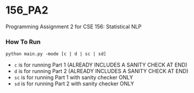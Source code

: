 # 156_PA2
Programming Assignment 2 for CSE 156: Statistical NLP

### How To Run

`python main.py -mode [c | d | sc | sd]`
- `c` is for running Part 1 (ALREADY INCLUDES A SANITY CHECK AT END)
- `d` is for running Part 2 (ALREADY INCLUDES A SANITY CHECK AT END)
- `sc` is for running Part 1 with sanity checker ONLY
- `sd` is for running Part 2 with sanity checker ONLY
 